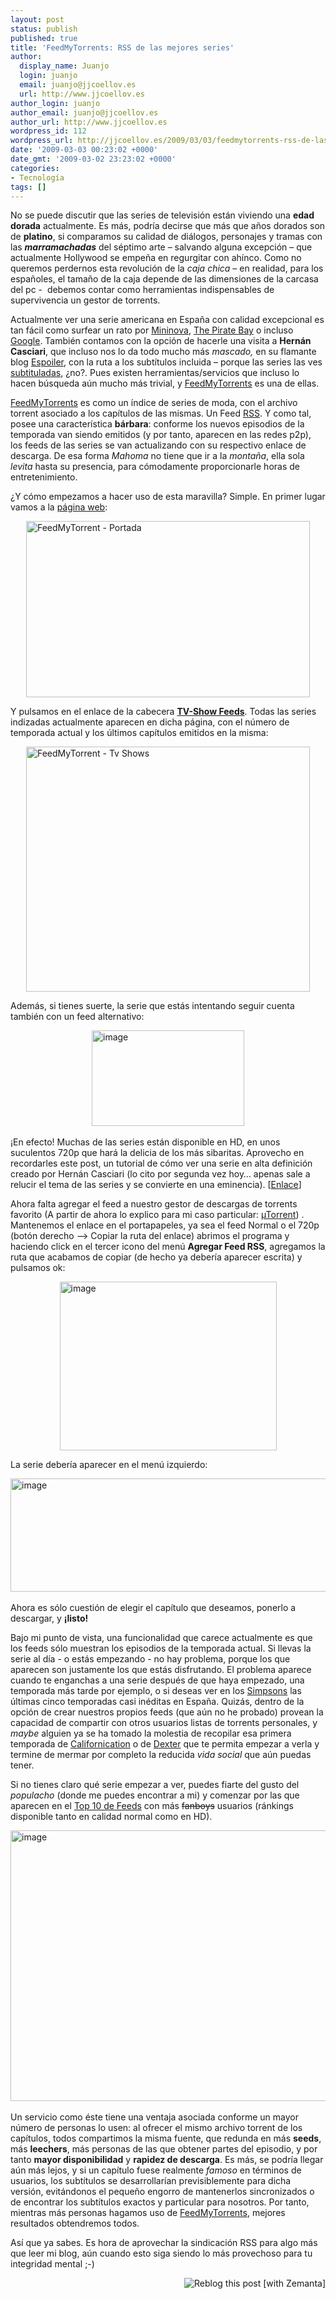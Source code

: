 ```yaml
---
layout: post
status: publish
published: true
title: 'FeedMyTorrents: RSS de las mejores series'
author:
  display_name: Juanjo
  login: juanjo
  email: juanjo@jjcoellov.es
  url: http://www.jjcoellov.es
author_login: juanjo
author_email: juanjo@jjcoellov.es
author_url: http://www.jjcoellov.es
wordpress_id: 112
wordpress_url: http://jjcoellov.es/2009/03/03/feedmytorrents-rss-de-las-mejores-series/
date: '2009-03-03 00:23:02 +0000'
date_gmt: '2009-03-02 23:23:02 +0000'
categories:
- Tecnología
tags: []
---
```

<p>No se puede discutir que las series de televisión están viviendo una <strong>edad dorada</strong> actualmente. Es más, podría decirse que más que años dorados son de <strong>platino</strong>, si comparamos su calidad de diálogos, personajes y tramas con las <em><strong>marramachadas</strong></em> del séptimo arte – salvando alguna excepción – que actualmente Hollywood se empeña en regurgitar con ahínco. Como no queremos perdernos esta revolución de la <em>caja chica</em> – en realidad, para los españoles, el tamaño de la caja depende de las dimensiones de la carcasa del pc -&#160; debemos contar como herramientas indispensables de supervivencia un gestor de torrents. </p>
<p>Actualmente ver una serie americana en España con calidad excepcional es tan fácil como surfear un rato por <a class="zem_slink" title="Mininova" href="http://www.mininova.org/" rel="homepage">Mininova</a>, <a class="zem_slink" title="The Pirate Bay" href="http://thepiratebay.org/" rel="homepage">The Pirate Bay</a> o incluso <a class="zem_slink" title="Google" href="http://google.com/" rel="homepage">Google</a>. También contamos con la opción de hacerle una visita a <strong>Hernán Casciari</strong>, que incluso nos lo da todo mucho más <em>mascado,</em> en su flamante blog <a href="http://www.espoiler.tv/">Espoiler</a>, con la ruta a los subtítulos incluida – porque las series las ves <a href="http://blogs.elpais.com/espoiler/2008/07/hijos-del-subtt.html">subtituladas</a>, ¿no?. Pues existen herramientas/servicios que incluso lo hacen búsqueda aún mucho más trivial, y <a href="http://feedmytorrents.com">FeedMyTorrents</a> es una de ellas. </p>
<p><a href="http://feedmytorrents.com">FeedMyTorrents</a> es como un índice de series de moda, con el archivo torrent asociado a los capítulos de las mismas. Un Feed <a class="zem_slink" title="RSS" href="http://en.wikipedia.org/wiki/RSS" rel="wikipedia">RSS</a>. Y como tal, posee una característica <strong>bárbara</strong>: conforme los nuevos episodios de la temporada van siendo emitidos (y por tanto, aparecen en las redes p2p), los feeds de las series se van actualizando con su respectivo enlace de descarga. De esa forma <em>Mahoma</em> no tiene que ir a la <em>montaña</em>, ella sola <em>levita</em> hasta su presencia, para cómodamente proporcionarle horas de entretenimiento.</p>
<p>¿Y cómo empezamos a hacer uso de esta maravilla? Simple. En primer lugar vamos a la <a href="http://feedmytorrents.com">página web</a>:</p>
<p><a href="http://jjcoellov.es/blog/wp-content/uploads/2009/03/fmt1.png"><img title="FeedMyTorrent - Portada" style="border-right: 0px; border-top: 0px; display: block; float: none; margin-left: auto; border-left: 0px; margin-right: auto; border-bottom: 0px" height="282" alt="FeedMyTorrent - Portada" src="http://jjcoellov.es/blog/wp-content/uploads/2009/03/fmt1-thumb.png" width="454" border="0" /></a> </p>
<p>Y pulsamos en el enlace de la cabecera <strong><a href="http://feedmytorrents.com/tv-show-feeds/">TV-Show Feeds</a></strong>. Todas las series indizadas actualmente aparecen en dicha página, con el número de temporada actual y los últimos capítulos emitidos en la misma:</p>
<p><a href="http://jjcoellov.es/blog/wp-content/uploads/2009/03/fmt2.png"><img title="FeedMyTorrent - Tv Shows" style="border-right: 0px; border-top: 0px; display: block; float: none; margin-left: auto; border-left: 0px; margin-right: auto; border-bottom: 0px" height="392" alt="FeedMyTorrent - Tv Shows" src="http://jjcoellov.es/blog/wp-content/uploads/2009/03/fmt2-thumb.png" width="454" border="0" /></a> </p>
<p>Además, si tienes suerte, la serie que estás intentando seguir cuenta también con un feed alternativo:</p>
<p><a href="http://jjcoellov.es/blog/wp-content/uploads/2009/03/image.png"><img title="image" style="border-right: 0px; border-top: 0px; display: block; float: none; margin-left: auto; border-left: 0px; margin-right: auto; border-bottom: 0px" height="153" alt="image" src="http://jjcoellov.es/blog/wp-content/uploads/2009/03/image-thumb.png" width="244" border="0" /></a>&#160; <br />¡En efecto! Muchas de las series están disponible en HD, en unos suculentos 720p que hará la delicia de los más sibaritas. Aprovecho en recordarles este post, un tutorial de cómo ver una serie en alta definición creado por Hernán Casciari (lo cito por segunda vez hoy… apenas sale a relucir el tema de las series y se convierte en una eminencia). [<a href="http://blogs.elpais.com/espoiler/2008/06/tengo-ms-series.html">Enlace</a>]</p>
<p>Ahora falta agregar el feed a nuestro gestor de descargas de torrents favorito (A partir de ahora lo explico para mi caso particular: <a href="http://utorrent.com">µTorrent</a>) . Mantenemos el enlace en el portapapeles, ya sea el feed Normal o el 720p (botón derecho –&gt; Copiar la ruta del enlace) abrimos el programa y haciendo click en el tercer icono del menú <strong>Agregar Feed RSS</strong>, agregamos la ruta que acabamos de copiar (de hecho ya debería aparecer escrita) y pulsamos ok:</p>
<p><a href="http://jjcoellov.es/blog/wp-content/uploads/2009/03/image1.png"><img title="image" style="border-right: 0px; border-top: 0px; display: block; float: none; margin-left: auto; border-left: 0px; margin-right: auto; border-bottom: 0px" height="270" alt="image" src="http://jjcoellov.es/blog/wp-content/uploads/2009/03/image-thumb1.png" width="347" border="0" /></a> </p>
<p>La serie debería aparecer en el menú izquierdo: </p>
<p><a href="http://jjcoellov.es/blog/wp-content/uploads/2009/03/image2.png"><img title="image" style="border-right: 0px; border-top: 0px; display: block; float: none; margin-left: auto; border-left: 0px; margin-right: auto; border-bottom: 0px" height="181" alt="image" src="http://jjcoellov.es/blog/wp-content/uploads/2009/03/image-thumb2.png" width="627" border="0" /></a>&#160; <br />Ahora es sólo cuestión de elegir el capítulo que deseamos, ponerlo a descargar, y <strong>¡listo!</strong></p>
<p>Bajo mi punto de vista, una funcionalidad que carece actualmente es que los feeds sólo muestran los episodios de la temporada actual. Si llevas la serie al día - o estás empezando - no hay problema, porque los que aparecen son justamente los que estás disfrutando. El problema aparece cuando te enganchas a una serie después de que haya empezado, una temporada más tarde por ejemplo, o si deseas ver en los <a class="zem_slink" title="The Simpsons" href="http://www.imdb.com/title/tt0096697/" rel="imdb">Simpsons</a> las últimas cinco temporadas casi inéditas en España. Quizás, dentro de la opción de crear nuestros propios feeds (que aún no he probado) provean la capacidad de compartir con otros usuarios listas de torrents personales, y <em>maybe</em> alguien ya se ha tomado la molestia de recopilar esa primera temporada de <a class="zem_slink" title="Californication (TV series)" href="http://www.imdb.com/title/tt0904208/" rel="imdb">Californication</a> o de <a href="http://www.imdb.com/title/tt0773262/">Dexter</a> que te permita empezar a verla y termine de mermar por completo la reducida <em>vida social</em> que aún puedas tener. </p>
<p>Si no tienes claro qué serie empezar a ver, puedes fiarte del gusto del <em>populacho</em> (donde me puedes encontrar a mi) y comenzar por las que aparecen en el <a href="http://feedmytorrents.com/statistics/">Top 10 de Feeds</a> con más <strike>fanboys</strike> usuarios (ránkings disponible tanto en calidad normal como en HD).</p>
<p><a href="http://jjcoellov.es/blog/wp-content/uploads/2009/03/image3.png"><img title="image" style="border-right: 0px; border-top: 0px; display: block; float: none; margin-left: auto; border-left: 0px; margin-right: auto; border-bottom: 0px" height="433" alt="image" src="http://jjcoellov.es/blog/wp-content/uploads/2009/03/image-thumb3.png" width="521" border="0" /></a>&#160; <br />Un servicio como éste tiene una ventaja asociada conforme un mayor número de personas lo usen: al ofrecer el mismo archivo torrent de los capítulos, todos compartimos la misma fuente, que redunda en más <strong>seeds</strong>, más <strong>leechers</strong>, más personas de las que obtener partes del episodio, y por tanto <strong>mayor disponibilidad</strong> y <strong>rapidez de descarga</strong>. Es más, se podría llegar aún más lejos, y si un capítulo fuese realmente <em>famoso</em> en términos de usuarios, los subtítulos se desarrollarían previsiblemente para dicha versión, evitándonos el pequeño engorro de mantenerlos sincronizados o de encontrar los subtítulos exactos y particular para nosotros. Por tanto, mientras más personas hagamos uso de <a href="http://feedmytorrents.com">FeedMyTorrents</a>, mejores resultados obtendremos todos. </p>
<p>Así que ya sabes. Es hora de aprovechar la sindicación RSS para algo más que leer mi blog, aún cuando esto siga siendo lo más provechoso para tu integridad mental ;-) </p>
<div class="zemanta-pixie" style="margin-top: 10px; height: 15px"><a class="zemanta-pixie-a" title="Zemified by Zemanta" href="http://reblog.zemanta.com/zemified/a8f0ad34-349e-4c03-989d-d71616f3d06b/"><img class="zemanta-pixie-img" style="border-right: medium none; border-top: medium none; float: right; border-left: medium none; border-bottom: medium none" alt="Reblog this post [with Zemanta]" src="http://img.zemanta.com/reblog_e.png?x-id=a8f0ad34-349e-4c03-989d-d71616f3d06b" /></a></div>
